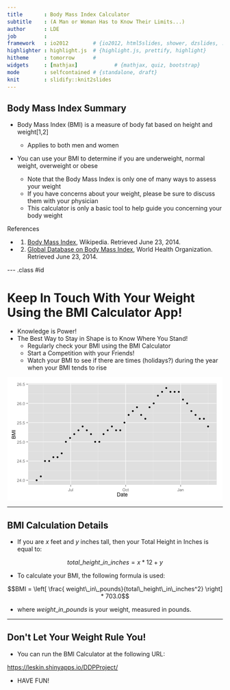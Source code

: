 ```yaml
---
title       : Body Mass Index Calculator
subtitle    : (A Man or Woman Has to Know Their Limits...)
author      : LDE
job         : 
framework   : io2012        # {io2012, html5slides, shower, dzslides, ...}
highlighter : highlight.js  # {highlight.js, prettify, highlight}
hitheme     : tomorrow      # 
widgets     : [mathjax]            # {mathjax, quiz, bootstrap}
mode        : selfcontained # {standalone, draft}
knit        : slidify::knit2slides
---
```

## Body Mass Index Summary

* Body Mass Index (BMI) is a measure of body fat based on height and weight[1,2]
  * Applies to both men and women 

* You can use your BMI to determine if you are underweight, normal weight, overweight or obese
  * Note that the Body Mass Index is only one of many ways to assess your weight
  * If you have concerns about your weight, please be sure to discuss them with your physician
  * This calculator is only a basic tool to help guide you concerning your body weight

References
  * 1. [Body Mass Index](http://en.wikipedia.org/wiki/Body_mass_index), Wikipedia. Retrieved June 23, 2014.
  * 2. [Global Database on Body Mass Index](http://apps.who.int/bmi/index.jsp?introPage=intro_3.html), World Health Organization. Retrieved June 23, 2014.


--- .class #id

# Keep In Touch With Your Weight Using the BMI Calculator App!


* Knowledge is Power!
* The Best Way to Stay in Shape is to Know Where You Stand!
  * Regularly check your BMI using the BMI Calculator
  * Start a Competition with your Friends!
  * Watch your BMI to see if there are times (holidays?) during the year when your BMI tends to rise

<img src="assets/fig/simple-plot.png" title="plot of chunk simple-plot" alt="plot of chunk simple-plot" style="display: block; margin: auto;" />

---

## BMI Calculation Details

* If you are $x$ feet and $y$ inches tall, then your Total Height in Inches is equal to:

$$total\_height\_in\_inches = x * 12 + y$$

* To calculate your BMI, the following formula is used:

$$BMI = \left[ \frac{ weight\_in\_pounds}{total\_height\_in\_inches^2} \right] * 703.0$$

  * where $weight\_in\_pounds$ is your weight, measured in pounds.

---
## Don't Let Your Weight Rule You!



* You can run the BMI Calculator at the following URL:

https://leskin.shinyapps.io/DDPProject/


* HAVE FUN!








